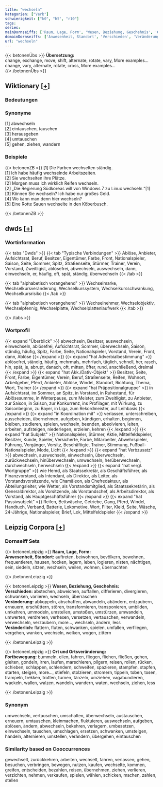 ```yaml
---
title: "wechseln"
kategorien: ["Verb"]
schwierigkeit: ["k0", "h5", "r10"]
tags:
series:
mainDornseiffs: ['Raum, Lage, Form', 'Wesen, Beziehung, Geschehnis', 'Ort und Ortsveränderung']
domainDornseiffs: ['Anwesenheit, Standort', 'Verschieden', 'Veränderung', 'Veränderlich', 'Fortbewegung']
url: "wechseln"
---
```


{{< betonenÜbs >}}
**Übersetzung:**  
change, exchange, move, shift, alternate, rotate, vary, More examples...  
change, vary, alternate, rotate, cross, More examples...  
{{< /betonenÜbs >}}

## Wiktionary [[+](https://de.wiktionary.org/wiki/wechseln)]

### Bedeutungen

### Synonyme
[1] abwechseln  
[2] eintauschen, tauschen  
[3] herausgeben  
[4] umtauschen  
[5] gehen, ziehen, wandern  

### Beispiele
{{< betonenZB >}}
[1] Die Farben wechselten ständig.  
[1] Ich habe häufig wechselnde Arbeitszeiten.  
[2] Sie wechselten ihre Plätze.  
[2] Morgen muss ich wirklich Reifen wechseln.  
[2] „Die Regierung Südkoreas will von Windows 7 zu Linux wechseln.“[1]  
[3] Können Sie wechseln? Ich habe nur großes Geld.  
[4] Wo kann man denn hier wechseln?  
[5] Eine Rotte Sauen wechselte in den Köberbusch.  

{{< /betonenZB >}}


## dwds [[+](https://www.dwds.de/wb/wechseln)]

### Wortinformation
{{< tabs "Dwds" >}}
{{< tab "Typische Verbindungen" >}}
Ablöse, Anbieter, Aufsichtsrat, Beruf, Besitzer, Eigentümer, Farbe, Front, Nationalspieler, Saison, Seite, Sommer, Spitz, Straßenseite, Stürmer, Trainer, Verein, Vorstand, Zweitligist, ablösefrei, abwechseln, auswechseln, dann, einwechseln, er, häufig, oft, spät, ständig, überwechseln
{{< /tab >}}

{{< tab "alphabetisch vorangehend" >}}
Wechselmarke, Wechselkursveränderung, Wechselkurssystem, Wechselkursschwankung, Wechselkursrisiko
{{< /tab >}}

{{< tab "alphabetisch vorangehend" >}}
Wechselnehmer, Wechselobjektiv, Wechselpfennig, Wechselplatte, Wechselplattenlaufwerk
{{< /tab >}}

{{< /tabs >}}

### Wortprofil
{{< expand "Überblick" >}} abwechseln, Besitzer, auswechseln, einwechseln, ablösefrei, Aufsichtsrat, Sommer, überwechseln, Saison, ständig, häufig, Spitz, Farbe, Seite, Nationalspieler, Vorstand, Verein, Front, dann, Ablöse {{< /expand >}}
{{< expand "hat Adverbialbestimmung" >}} ablösefrei, ständig, häufig, mehrmals, mehrfach, täglich, schnell, her, rasch, hin, spät, je, abrupt, danach, oft, mitten, öfter, rund, anschließend, dreimal {{< /expand >}}
{{< expand "hat Akk./Dativ-Objekt" >}} Besitzer, Seite, Front, Farbe, Eigentümer, Verein, Beruf, Straßenseite, Reifen, Wohnort, Arbeitgeber, Pferd, Anbieter, Ablöse, Windel, Standort, Richtung, Thema, Wort, Trainer {{< /expand >}}
{{< expand "hat Präpositionalgruppe" >}} in Aufsichtsrat, im Sommer, an Spitz, in Vorstand, in Ruhestand, für Ablösesumme, in Winterpause, zum Meister, zum Zweitligist, zu Anbieter, zur Saison, in Saison, zur Konkurrenz, ins Profilager, mit Wirkung, zu Saisonbeginn, zu Bayer, in Liga, zum Rekordmeister, auf Leihbasis {{< /expand >}}
{{< expand "in Koordination mit" >}} verlassen, unterschreiben, ausscheiden, übernehmen, aufgeben, kündigen, erhalten, beginnen, bleiben, studieren, spielen, wechseln, beenden, absolvieren, leiten, arbeiten, aufsteigen, niederlegen, erzielen, kehren {{< /expand >}}
{{< expand "hat Subjekt" >}} Nationalspieler, Stürmer, Aktie, Mittelfeldspieler, Besitzer, Kunde, Spieler, Versicherte, Farbe, Mitarbeiter, Abwehrspieler, Führung, Vorgänger, Vorsitz, Beschäftigte, Trainer, Stimmung, Fußball-Nationalspieler, Mode, Licht {{< /expand >}}
{{< expand "hat Verbzusatz" >}} abwechseln, auswechseln, einwechseln, überwechseln, zurückwechseln, hinüberwechseln, umwechseln, herüberwechseln, durchwechseln, herwechseln {{< /expand >}}
{{< expand "hat vergl. Wortgruppe" >}} wie Hemd, als Staatssekretär, als Geschäftsführer, als Finanzvorstand, als Intendant, als Direktor, als Leiter, als Vorstandsvorsitzende, wie Chamäleon, als Chefredakteur, als Abteilungsleiter, wie Wetter, als Vorstandsmitglied, als Staatssekretärin, als Generaldirektor, als Vorsitzende, als Vorstandschef, als Arbeitsdirektor, als Vorstand, als Hauptgeschäftsführer {{< /expand >}}
{{< expand "hat Passivsubjekt" >}} Reifen, Bettwäsche, Getriebe, Gang, Pferd, Windel, Handtuch, Verband, Batterie, Lokomotive, Wort, Filter, Kleid, Seite, Wäsche, 24-Jährige, Nationalspieler, Brief, Lok, Mittelfeldspieler {{< /expand >}}

## Leipzig Corpora [[+](https://corpora.uni-leipzig.de/en/res?word=wechseln&corpusId=deu_newscrawl-public_2018)]

### Dornseiff Sets
{{< betonenLeipzig >}}
**Raum, Lage, Form:**  
**Anwesenheit, Standort:** auftreten, beiwohnen, bevölkern, bewohnen, frequentieren, hausen, hocken, lagern, leben, logieren, nisten, nächtigen, sein, siedeln, sitzen, wechseln, weilen, wohnen, übernachten  

{{< /betonenLeipzig >}}


{{< betonenLeipzig >}}
**Wesen, Beziehung, Geschehnis:**  
**Verschieden:** abstechen, abweichen, auffallen, differieren, divergieren, schwanken, variieren, wechseln, überraschen  
**Veränderung:** abkoppeln, abschaffen, abwandeln, abändern, entzaubern, erneuern, erschüttern, stören, transformieren, transponieren, umbilden, umkehren, ummodeln, umstellen, umstoßen, umstürzen, umwandeln, umwerten, verdrehen, verhexen, versetzen, vertauschen, verwandeln, verwechseln, verzaubern, more..., wechseln, ändern, less  
**Veränderlich:** flattern, fluten, schwanken, spielen, umfallen, verfliegen, vergehen, wanken, wechseln, welken, wogen, zittern  

{{< /betonenLeipzig >}}


{{< betonenLeipzig >}}
**Ort und Ortsveränderung:**  
**Fortbewegung:** bummeln, eilen, fahren, fliegen, fliehen, fließen, gehen, gleiten, gondeln, irren, laufen, marschieren, pilgern, reisen, rollen, rücken, schieben, schlappen, schlendern, schweifen, spazieren, stampfen, stapfen, starten, steigen, more..., stiefeln, stolzieren, stromern, tippeln, toben, tosen, trampeln, trekken, trotten, turnen, tänzeln, umziehen, vagabundieren, wackeln, wallen, walzen, wandeln, wandern, waten, wechseln, ziehen, less  

{{< /betonenLeipzig >}}

### Synonym
umwechseln, vertauschen, umschalten, überwechseln, austauschen, erneuern, umtauschen, kleinmachen, fluktuieren, auswechseln, aufgeben, ablösen, ändern, abwechseln, bekehren, verlagern, umbesetzen, einwechseln, tauschen, umschlagen, ersetzen, schwanken, umsteigen, handeln, alternieren, umstellen, verändern, übergehen, eintauschen


### Similarity based on Cooccurrences
gewechselt, zurückkehren, arbeiten, wechselt, fahren, verlassen, gehen, besuchen, verbringen, bewegen, nutzen, kaufen, wechselte, kommen, greifen, entscheiden, bezahlen, reisen, übernehmen, ziehen, verlieren, verzichten, nehmen, verkaufen, spielen, wählen, schicken, machen, zahlen, stellen

